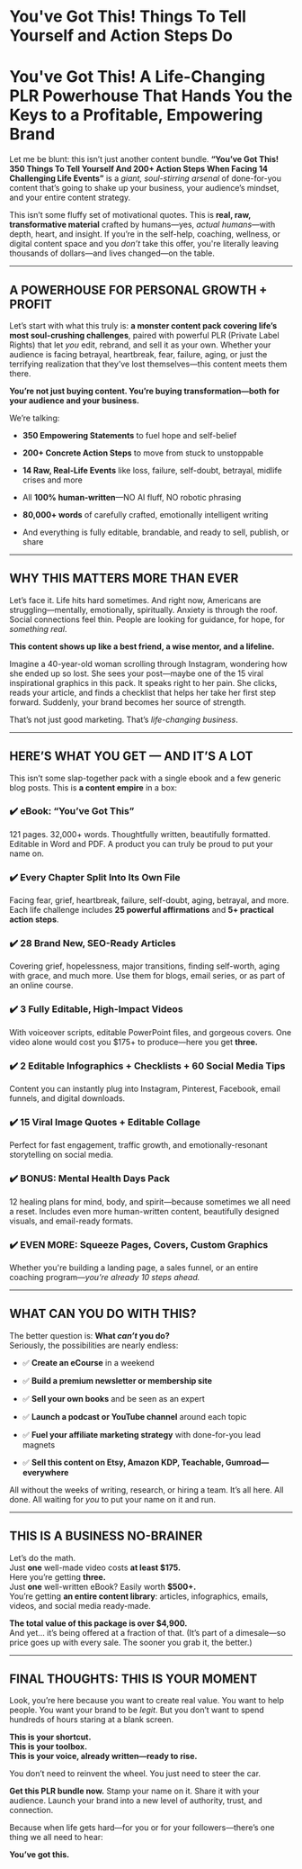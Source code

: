 # You've Got This! Things To Tell Yourself and Action Steps Do
<h1 class="" data-start="0" data-end="107">You've Got This! A Life-Changing PLR Powerhouse That Hands You the Keys to a Profitable, Empowering Brand</h1>
<p class="" data-start="109" data-end="437">Let me be blunt: this isn’t just another content bundle. <strong data-start="166" data-end="277">“You’ve Got This! 350 Things To Tell Yourself And 200+ Action Steps When Facing 14 Challenging Life Events”</strong> is a <em data-start="283" data-end="313">giant, soul-stirring arsenal</em> of done-for-you content that’s going to shake up your business, your audience’s mindset, and your entire content strategy.</p>
<p class="" data-start="439" data-end="791">This isn’t some fluffy set of motivational quotes. This is <strong data-start="498" data-end="536">real, raw, transformative material</strong> crafted by humans—yes, <em data-start="560" data-end="575">actual humans</em>—with depth, heart, and insight. If you’re in the self-help, coaching, wellness, or digital content space and you <em data-start="689" data-end="696">don’t</em> take this offer, you're literally leaving thousands of dollars—and lives changed—on the table.</p>


<hr class="" data-start="793" data-end="796" />

<h2 class="" data-start="798" data-end="842">A POWERHOUSE FOR PERSONAL GROWTH + PROFIT</h2>
<p class="" data-start="844" data-end="1228">Let’s start with what this truly is: <strong data-start="881" data-end="953">a monster content pack covering life’s most soul-crushing challenges</strong>, paired with powerful PLR (Private Label Rights) that let <em data-start="1012" data-end="1017">you</em> edit, rebrand, and sell it as your own. Whether your audience is facing betrayal, heartbreak, fear, failure, aging, or just the terrifying realization that they’ve lost themselves—this content meets them there.</p>
<p class="" data-start="1230" data-end="1336"><strong data-start="1230" data-end="1336">You’re not just buying content. You’re buying transformation—both for your audience and your business.</strong></p>
<p class="" data-start="1338" data-end="1352">We’re talking:</p>

<ul data-start="1353" data-end="1809">
 	<li class="" data-start="1353" data-end="1415">
<p class="" data-start="1355" data-end="1415"><strong data-start="1355" data-end="1384">350 Empowering Statements</strong> to fuel hope and self-belief</p>
</li>
 	<li class="" data-start="1416" data-end="1484">
<p class="" data-start="1418" data-end="1484"><strong data-start="1418" data-end="1448">200+ Concrete Action Steps</strong> to move from stuck to unstoppable</p>
</li>
 	<li class="" data-start="1485" data-end="1583">
<p class="" data-start="1487" data-end="1583"><strong data-start="1487" data-end="1515">14 Raw, Real-Life Events</strong> like loss, failure, self-doubt, betrayal, midlife crises and more</p>
</li>
 	<li class="" data-start="1584" data-end="1647">
<p class="" data-start="1586" data-end="1647">All <strong data-start="1590" data-end="1612">100% human-written</strong>—NO AI fluff, NO robotic phrasing</p>
</li>
 	<li class="" data-start="1648" data-end="1723">
<p class="" data-start="1650" data-end="1723"><strong data-start="1650" data-end="1667">80,000+ words</strong> of carefully crafted, emotionally intelligent writing</p>
</li>
 	<li class="" data-start="1724" data-end="1809">
<p class="" data-start="1726" data-end="1809">And everything is fully editable, brandable, and ready to sell, publish, or share</p>
</li>
</ul>

<hr class="" data-start="1811" data-end="1814" />

<h2 class="" data-start="1816" data-end="1850">WHY THIS MATTERS MORE THAN EVER</h2>
<p class="" data-start="1852" data-end="2092">Let’s face it. Life hits hard sometimes. And right now, Americans are struggling—mentally, emotionally, spiritually. Anxiety is through the roof. Social connections feel thin. People are looking for guidance, for hope, for <em data-start="2075" data-end="2091">something real</em>.</p>
<p class="" data-start="2094" data-end="2170"><strong data-start="2094" data-end="2170">This content shows up like a best friend, a wise mentor, and a lifeline.</strong></p>
<p class="" data-start="2172" data-end="2526">Imagine a 40-year-old woman scrolling through Instagram, wondering how she ended up so lost. She sees your post—maybe one of the 15 viral inspirational graphics in this pack. It speaks right to her pain. She clicks, reads your article, and finds a checklist that helps her take her first step forward. Suddenly, your brand becomes her source of strength.</p>
<p class="" data-start="2528" data-end="2592">That’s not just good marketing. That’s <em data-start="2567" data-end="2591">life-changing business</em>.</p>


<hr class="" data-start="2594" data-end="2597" />

<h2 class="" data-start="2599" data-end="2638">HERE’S WHAT YOU GET — AND IT’S A LOT</h2>
<p class="" data-start="2640" data-end="2763">This isn’t some slap-together pack with a single ebook and a few generic blog posts. This is <strong data-start="2733" data-end="2753">a content empire</strong> in a box:</p>

<h3 class="" data-start="2765" data-end="2796">✔️ eBook: “You’ve Got This”</h3>
<p class="" data-start="2797" data-end="2947">121 pages. 32,000+ words. Thoughtfully written, beautifully formatted. Editable in Word and PDF. A product you can truly be proud to put your name on.</p>

<h3 class="" data-start="2949" data-end="2993">✔️ Every Chapter Split Into Its Own File</h3>
<p class="" data-start="2994" data-end="3166">Facing fear, grief, heartbreak, failure, self-doubt, aging, betrayal, and more. Each life challenge includes <strong data-start="3103" data-end="3131">25 powerful affirmations</strong> and <strong data-start="3136" data-end="3165">5+ practical action steps</strong>.</p>

<h3 class="" data-start="3168" data-end="3207">✔️ 28 Brand New, SEO-Ready Articles</h3>
<p class="" data-start="3208" data-end="3375">Covering grief, hopelessness, major transitions, finding self-worth, aging with grace, and much more. Use them for blogs, email series, or as part of an online course.</p>

<h3 class="" data-start="3377" data-end="3420">✔️ 3 Fully Editable, High-Impact Videos</h3>
<p class="" data-start="3421" data-end="3564">With voiceover scripts, editable PowerPoint files, and gorgeous covers. One video alone would cost you $175+ to produce—here you get <strong data-start="3554" data-end="3564">three.</strong></p>

<h3 class="" data-start="3566" data-end="3632">✔️ 2 Editable Infographics + Checklists + 60 Social Media Tips</h3>
<p class="" data-start="3633" data-end="3738">Content you can instantly plug into Instagram, Pinterest, Facebook, email funnels, and digital downloads.</p>

<h3 class="" data-start="3740" data-end="3787">✔️ 15 Viral Image Quotes + Editable Collage</h3>
<p class="" data-start="3788" data-end="3887">Perfect for fast engagement, traffic growth, and emotionally-resonant storytelling on social media.</p>

<h3 class="" data-start="3889" data-end="3926">✔️ BONUS: Mental Health Days Pack</h3>
<p class="" data-start="3927" data-end="4106">12 healing plans for mind, body, and spirit—because sometimes we all need a reset. Includes even more human-written content, beautifully designed visuals, and email-ready formats.</p>

<h3 class="" data-start="4108" data-end="4164">✔️ EVEN MORE: Squeeze Pages, Covers, Custom Graphics</h3>
<p class="" data-start="4165" data-end="4283">Whether you're building a landing page, a sales funnel, or an entire coaching program—<em data-start="4251" data-end="4283">you’re already 10 steps ahead.</em></p>


<hr class="" data-start="4285" data-end="4288" />

<h2 class="" data-start="4290" data-end="4319">WHAT CAN YOU DO WITH THIS?</h2>
<p class="" data-start="4321" data-end="4420">The better question is: <strong data-start="4345" data-end="4369">What <em data-start="4352" data-end="4359">can’t</em> you do?</strong><br data-start="4369" data-end="4372" />Seriously, the possibilities are nearly endless:</p>

<ul data-start="4422" data-end="4796">
 	<li class="" data-start="4422" data-end="4462">
<p class="" data-start="4424" data-end="4462">✅ <strong data-start="4426" data-end="4447">Create an eCourse</strong> in a weekend</p>
</li>
 	<li class="" data-start="4463" data-end="4518">
<p class="" data-start="4465" data-end="4518">✅ <strong data-start="4467" data-end="4516">Build a premium newsletter or membership site</strong></p>
</li>
 	<li class="" data-start="4519" data-end="4573">
<p class="" data-start="4521" data-end="4573">✅ <strong data-start="4523" data-end="4546">Sell your own books</strong> and be seen as an expert</p>
</li>
 	<li class="" data-start="4574" data-end="4637">
<p class="" data-start="4576" data-end="4637">✅ <strong data-start="4578" data-end="4617">Launch a podcast or YouTube channel</strong> around each topic</p>
</li>
 	<li class="" data-start="4638" data-end="4717">
<p class="" data-start="4640" data-end="4717">✅ <strong data-start="4642" data-end="4684">Fuel your affiliate marketing strategy</strong> with done-for-you lead magnets</p>
</li>
 	<li class="" data-start="4718" data-end="4796">
<p class="" data-start="4720" data-end="4796">✅ <strong data-start="4722" data-end="4794">Sell this content on Etsy, Amazon KDP, Teachable, Gumroad—everywhere</strong></p>
</li>
</ul>
<p class="" data-start="4798" data-end="4938">All without the weeks of writing, research, or hiring a team. It’s all here. All done. All waiting for <em data-start="4901" data-end="4906">you</em> to put your name on it and run.</p>


<hr class="" data-start="4940" data-end="4943" />

<h2 class="" data-start="4945" data-end="4977">THIS IS A BUSINESS NO-BRAINER</h2>
<p class="" data-start="4979" data-end="5262">Let’s do the math.<br data-start="4997" data-end="5000" />Just <strong data-start="5005" data-end="5012">one</strong> well-made video costs <strong data-start="5035" data-end="5053">at least $175.</strong><br data-start="5053" data-end="5056" />Here you’re getting <strong data-start="5076" data-end="5086">three.</strong><br data-start="5086" data-end="5089" />Just <strong data-start="5094" data-end="5101">one</strong> well-written eBook? Easily worth <strong data-start="5135" data-end="5145">$500+.</strong><br data-start="5145" data-end="5148" />You’re getting <strong data-start="5163" data-end="5192">an entire content library</strong>: articles, infographics, emails, videos, and social media ready-made.</p>
<p class="" data-start="5264" data-end="5466"><strong data-start="5264" data-end="5315">The total value of this package is over $4,900.</strong><br data-start="5315" data-end="5318" />And yet... it’s being offered at a fraction of that. (It’s part of a dimesale—so price goes up with every sale. The sooner you grab it, the better.)</p>


<hr class="" data-start="5468" data-end="5471" />

<h2 class="" data-start="5473" data-end="5511">FINAL THOUGHTS: THIS IS YOUR MOMENT</h2>
<p class="" data-start="5513" data-end="5702">Look, you’re here because you want to create real value. You want to help people. You want your brand to be <em data-start="5621" data-end="5628">legit</em>. But you don’t want to spend hundreds of hours staring at a blank screen.</p>
<p class="" data-start="5704" data-end="5815"><strong data-start="5704" data-end="5730">This is your shortcut.</strong><br data-start="5730" data-end="5733" /><strong data-start="5733" data-end="5758">This is your toolbox.</strong><br data-start="5758" data-end="5761" /><strong data-start="5761" data-end="5815">This is your voice, already written—ready to rise.</strong></p>
<p class="" data-start="5817" data-end="5886">You don’t need to reinvent the wheel. You just need to steer the car.</p>
<p class="" data-start="5888" data-end="6040"><strong data-start="5888" data-end="5916">Get this PLR bundle now.</strong> Stamp your name on it. Share it with your audience. Launch your brand into a new level of authority, trust, and connection.</p>
<p class="" data-start="6042" data-end="6138">Because when life gets hard—for you or for your followers—there’s one thing we all need to hear:</p>
<p class="" data-start="6140" data-end="6160"><strong data-start="6140" data-end="6160">You’ve got this.</strong></p>
